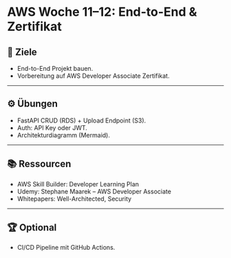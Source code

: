 # AWS Woche 11–12: End-to-End & Zertifikat

## 🎯 Ziele
- End-to-End Projekt bauen.
- Vorbereitung auf AWS Developer Associate Zertifikat.

---

## ⚙️ Übungen
- FastAPI CRUD (RDS) + Upload Endpoint (S3).
- Auth: API Key oder JWT.  
- Architekturdiagramm (Mermaid).

---

## 📚 Ressourcen
- AWS Skill Builder: Developer Learning Plan  
- Udemy: Stephane Maarek – AWS Developer Associate  
- Whitepapers: Well-Architected, Security

---

## 🏆 Optional
- CI/CD Pipeline mit GitHub Actions.
